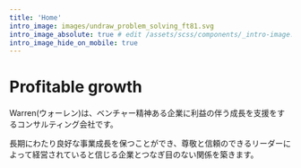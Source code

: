 ```yaml
---
title: 'Home'
intro_image: images/undraw_problem_solving_ft81.svg
intro_image_absolute: true # edit /assets/scss/components/_intro-image.scss for full control
intro_image_hide_on_mobile: true
---
```


# Profitable growth
Warren(ウォーレン)は、ベンチャー精神ある企業に利益の伴う成長を支援をするコンサルティング会社です。

長期にわたり良好な事業成長を保つことができ、尊敬と信頼のできるリーダーによって経営されていると信じる企業とつなぎ目のない関係を築きます。

